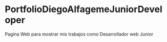 # PortfolioDiegoAlfagemeJuniorDeveloper
Pagina Web para mostrar mis trabajos como Desarrollador web Junior
